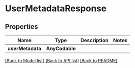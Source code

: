 # UserMetadataResponse

## Properties
Name | Type | Description | Notes
------------ | ------------- | ------------- | -------------
**userMetadata** | **AnyCodable** |  | 

[[Back to Model list]](../README.md#documentation-for-models) [[Back to API list]](../README.md#documentation-for-api-endpoints) [[Back to README]](../README.md)


